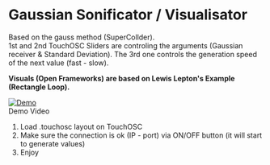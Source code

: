 # Gaussian Sonificator / Visualisator  
Based on the gauss method (SuperCollder).  
1st and 2nd TouchOSC Sliders are controling the arguments (Gaussian receiver & Standard Deviation). The 3rd one controls the generation speed of the next value (fast - slow).
  
  
**Visuals (Open Frameworks) are based on Lewis Lepton's Example (Rectangle Loop).**  
  
[![Demo](https://img.youtube.com/vi/p81o0zBdKIQ/0.jpg)](https://www.youtube.com/watch?v=p81o0zBdKIQ)  
Demo Video

1) Load .touchosc layout on TouchOSC
2) Make sure the connection is ok (IP - port) via ON/OFF button (it will start to generate values)
3) Enjoy  

